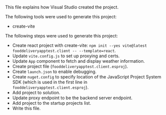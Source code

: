 This file explains how Visual Studio created the project.

The following tools were used to generate this project:
- create-vite

The following steps were used to generate this project:
- Create react project with create-vite: `npm init --yes vite@latest fooddeliveryapptest.client -- --template=react`.
- Update `vite.config.js` to set up proxying and certs.
- Update `App` component to fetch and display weather information.
- Create project file (`fooddeliveryapptest.client.esproj`).
- Create `launch.json` to enable debugging.
- Create `nuget.config` to specify location of the JavaScript Project System SDK (which is used in the first line in `fooddeliveryapptest.client.esproj`).
- Add project to solution.
- Update proxy endpoint to be the backend server endpoint.
- Add project to the startup projects list.
- Write this file.
